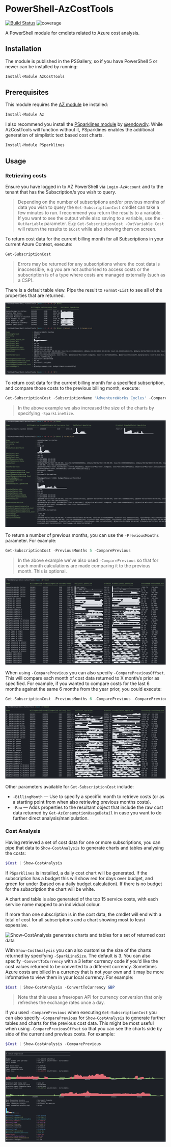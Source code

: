 # PowerShell-AzCostTools

[![Build Status](https://dev.azure.com/markwragg/GitHub/_apis/build/status/markwragg.PowerShell-AzCostTools?branchName=main)](https://dev.azure.com/markwragg/GitHub/_build/latest?definitionId=11&branchName=main) ![coverage](https://img.shields.io/badge/coverage-86%25-yellow.svg)

A PowerShell module for cmdlets related to Azure cost analysis.

## Installation

The module is published in the PSGallery, so if you have PowerShell 5 or newer can be installed by running:

```powershell
Install-Module AzCostTools
```

## Prerequisites

This module requires the [AZ module](https://learn.microsoft.com/en-us/powershell/azure/install-azps-windows) be installed:

```powershell
Install-Module Az
```

I also recommend you install the [PSparklines module](https://github.com/endowdly/PSparklines) by [@endowdly](https://github.com/endowdly). While AzCostTools will function without it, PSparklines enables the additional generation of simplistic text based cost charts.

```powershell
Install-Module PSparklines
```

## Usage

### Retrieving costs

Ensure you have logged in to AZ PowerShell via `Login-AzAccount` and to the tenant that has the Subscription/s you wish to query.

> Depending on the number of subscriptions and/or previous months of data you wish to query the `Get-SubscriptionCost` cmdlet can take a few minutes to run.
> I recommend you return the results to a variable. If you want to see the output while also saving to a variable, use the `-OutVariable` parameter.
> E.g: `Get-SubscriptionCost -OutVariable Cost` will return the results to `$Cost` while also showing them on screen.

To return cost data for the current billing month for all Subscriptions in your current Azure Context, execute:

```powershell
Get-SubscriptionCost
```

> Errors may be returned for any subscriptions where the cost data is inaccessible, e.g you are not authorised to access costs or the subscription is of a type where costs are managed externally (such as a CSP).

There is a default table view. Pipe the result to `Format-List` to see all of the properties that are returned.

![Get-SubscriptionCost returns current costs for all subscriptions in the current context](https://github.com/markwragg/PowerShell-AzCostTools/blob/main/Media/Get-SubscriptionCost.png)

To return cost data for the current billing month for a specified subscription, and compare those costs to the previous billing month, execute:

```powershell
Get-SubscriptionCost -SubscriptionName 'AdventureWorks Cycles' -ComparePrevious -SparkLineSize 3
```
> In the above example we also increased the size of the charts by specifying `-SparkLineSize`.

![Get-SubscriptionCost returns costs for a specified subscription and compares them to the previous month with sparkline charts that are 3 rows in height](https://github.com/markwragg/PowerShell-AzCostTools/blob/main/Media/Get-SubscriptionCost-ComparePrev.png)

To return a number of previous months, you can use the `-PreviousMonths` parameter. For example:

```powershell
Get-SubscriptionCost -PreviousMonths 5 -ComparePrevious
```

> In the above example we've also used `-ComparePrevious` so that for each month calculations are made comparing it to the previous month. This is optional.

![Get-SubscriptionCost returns current costs for all subscriptions in the current context and the previous 5 months of costs](https://github.com/markwragg/PowerShell-AzCostTools/blob/main/Media/Cost-MultipleSubscription-PrevMonths-ComparePrev.png)

When using `-ComparePrevious` you can also specify `-ComparePreviousOffset`. This will compare each month of cost data returned to X month/s prior as specified.
For example, if you wanted to compare costs for the last 6 months against the same 6 months from the year prior, you could execute:

```powershell
Get-SubscriptionCost -PreviousMonths 6 -ComparePrevious -ComparePreviousOffset 12
```
![Get-SubscriptionCost returns current costs for all subscriptions in the current context and the previous 6 months of cost, comparing each to the equivalent month 12 months prior](https://github.com/markwragg/PowerShell-AzCostTools/blob/main/Media/Cost-MultipleSubscription-PrevMonths-ComparePrev-Offset12.png)

Other parameters available for `Get-SubscriptionCost` include:

* `-BillingMonth` — Use to specify a specific month to retrieve costs (or as a starting point from when also retrieving previous months costs).
* `-Raw` — Adds properties to the resultant object that include the raw cost data returned by `Get-AzConsumptionUsageDetail` in case you want to do further direct analysis/manipulation.

### Cost Analysis

Having retrieved a set of cost data for one or more subscriptions, you can pipe that data to `Show-CostAnalysis` to generate charts and tables analysing the costs:

```powershell
$Cost | Show-CostAnalysis
```

If `PSparklines` is installed, a daily cost chart will be generated. If the subscription has a budget this will show red for days over budget, and green for under (based on a daily budget calculation).
If there is no budget for the subscription the chart will be white.

A chart and table is also generated of the top 15 service costs, with each service name mapped to an individual colour.

If more than one subscription is in the cost data, the cmdlet will end with a total of cost for all subscriptions and a chart showing most to least expensive.

![Show-CostAnalysis generates charts and tables for a set of returned cost data](https://github.com/markwragg/PowerShell-AzCostTools/blob/main/Media/Show-CostAnalysis.gif)

With `Show-CostAnalysis` you can also customise the size of the charts returned by specifying `-SparkLineSize`. The default is 3.
You can also specify `-ConvertToCurrency` with a 3 letter currency code if you'd like the cost values returned to be converted to a different currency. 
Sometimes Azure costs are billed in a currency that is not your own and it may be more informative to view them in your local currency. For example:

```powershell
$Cost | Show-CostAnalysis -ConvertToCurrency GBP
```

> Note that this uses a free/open API for currency conversion that only refreshes the exchange rates once a day.

If you used `-ComparePrevious` when executing `Get-SubscriptionCost` you can also specify `-ComparePrevious` for `Show-CostAnalysis` to generate further tables and charts for the previous cost data. This might be most useful when using `-ComparePreviousOffset` so that you can see the charts side by side of the current and previous costs. For example:

```powershell
$Cost | Show-CostAnalysis -ComparePrevious
```
![Show-CostAnalysis generates charts and tables for a set of returned cost data and shows charts for the previous cost data](https://github.com/markwragg/PowerShell-AzCostTools/blob/main/Media/Show-CostAnalysis-ComparePrev.png)
